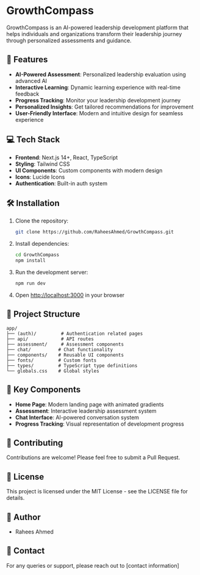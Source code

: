 # GrowthCompass

GrowthCompass is an AI-powered leadership development platform that helps individuals and organizations transform their leadership journey through personalized assessments and guidance.

## 🚀 Features

- **AI-Powered Assessment**: Personalized leadership evaluation using advanced AI
- **Interactive Learning**: Dynamic learning experience with real-time feedback
- **Progress Tracking**: Monitor your leadership development journey
- **Personalized Insights**: Get tailored recommendations for improvement
- **User-Friendly Interface**: Modern and intuitive design for seamless experience

## 💻 Tech Stack

- **Frontend**: Next.js 14+, React, TypeScript
- **Styling**: Tailwind CSS
- **UI Components**: Custom components with modern design
- **Icons**: Lucide Icons
- **Authentication**: Built-in auth system

## 🛠️ Installation

1. Clone the repository:

   ```bash
   git clone https://github.com/RaheesAhmed/GrowthCompass.git
   ```

2. Install dependencies:

   ```bash
   cd GrowthCompass
   npm install
   ```

3. Run the development server:

   ```bash
   npm run dev
   ```

4. Open [http://localhost:3000](http://localhost:3000) in your browser

## 📁 Project Structure

```
app/
├── (auth)/         # Authentication related pages
├── api/            # API routes
├── assessment/     # Assessment components
├── chat/          # Chat functionality
├── components/    # Reusable UI components
├── fonts/         # Custom fonts
├── types/         # TypeScript type definitions
└── globals.css    # Global styles
```

## 🔑 Key Components

- **Home Page**: Modern landing page with animated gradients
- **Assessment**: Interactive leadership assessment system
- **Chat Interface**: AI-powered conversation system
- **Progress Tracking**: Visual representation of development progress

## 🤝 Contributing

Contributions are welcome! Please feel free to submit a Pull Request.

## 📝 License

This project is licensed under the MIT License - see the LICENSE file for details.

## 👥 Author

- Rahees Ahmed

## 📧 Contact

For any queries or support, please reach out to [contact information]
